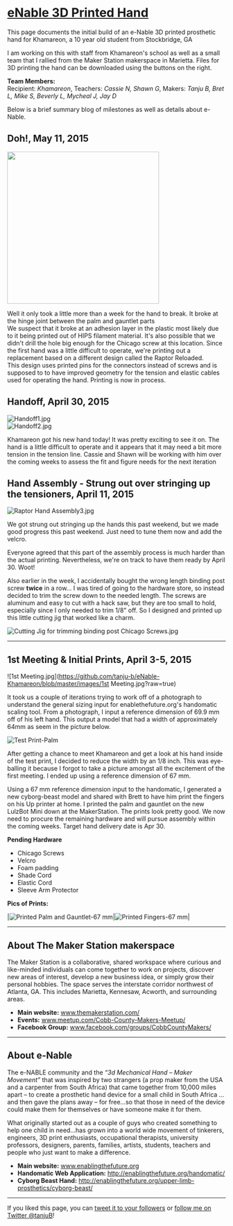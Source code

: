# [eNable 3D Printed Hand](http://tanju-b.github.io/eNable-Khamareon/)

This page documents the initial build of an e-Nable 3D printed prosthetic hand for Khamareon, a 10 year old student from Stockbridge, GA

I am working on this with staff from Khamareon's school as well as a small team that I rallied from the Maker Station makerspace in Marietta.
Files for 3D printing the hand can be downloaded using the buttons on the right.


**Team Members:**  
Recipient: *Khamareon*, Teachers: *Cassie N, Shawn G*, Makers: *Tanju B, Bret L, Mike S, Beverly L, Mycheal J, Jay D*  


Below is a brief summary blog of milestones as well as details about e-Nable.

## Doh!, May 11, 2015
<img src="https://github.com/tanju-b/eNable-Khamareon/blob/master/images/doh.jpg" height="350" width="350">  

Well it only took a little more than a week for the hand to break.  It broke at the hinge joint between the palm and gauntlet parts  
We suspect that it broke at an adhesion layer in the plastic most likely due to it being printed out of HIPS filament material.  It's also possible that we didn't drill the hole big enough for the Chicago screw at this location.  Since the first hand was a little difficult to operate, we're printing out a replacement based on a different design called the Raptor Reloaded.  
This design uses printed pins for the connectors instead of screws and is supposed to to have improved geometry for the tension and elastic cables used for operating the hand.   Printing is now in process.


## Handoff, April 30, 2015
![Handoff1.jpg](https://github.com/tanju-b/eNable-Khamareon/blob/master/images/handoff1.jpg?raw=true)  
![Handoff2.jpg](https://github.com/tanju-b/eNable-Khamareon/blob/master/images/handoff2.jpg?raw=true)  

Khamareon got his new hand today!  It was pretty exciting to see it on.  The hand is a little difficult to operate and it appears that it may need a bit more tension in the tension line.  Cassie and Shawn will be working with him over the coming weeks to assess the fit and figure needs for the next iteration


## Hand Assembly - Strung out over stringing up the tensioners, April 11, 2015
![Raptor Hand Assembly3.jpg](https://github.com/tanju-b/eNable-Khamareon/blob/master/images/Hand-Assembly-3.jpg?raw=true)

We got strung out stringing up the hands this past weekend, but we made good progress this past weekend.  Just need to tune them now and add the velcro.

Everyone agreed that this part of the assembly process is much harder than the actual printing.  Nevertheless, we're on track to have them ready by April 30.  Woot!

Also earlier in the week, I accidentally bought the wrong length binding post screw **twice** in a row...  I was tired of going to the hardware store, so instead decided to trim the screw down to the needed length. The screws are aluminum and easy to cut with a hack saw, but they are too small to hold, especially since I only needed to trim 1/8" off.  So I designed and printed up this little cutting jig that worked like a charm.

![Cutting Jig for trimming binding post Chicago Screws.jpg](https://github.com/tanju-b/eNable-Khamareon/blob/master/images/Cutting-jig.jpg?raw=true)


***
## 1st Meeting & Initial Prints, April 3-5, 2015
![1st Meeting.jpg](https://github.com/tanju-b/eNable-Khamareon/blob/master/images/1st Meeting.jpg?raw=true)

It took us a couple of iterations trying to work off of a photograph to understand the general sizing input for enablethefuture.org's handomatic scaling tool.
From a photograph, I input a reference dimension of 69.9 mm off of his left hand.  This output a model that had a width of approximately 64mm as seem in the picture below.


![Test Print-Palm](https://github.com/tanju-b/eNable-Khamareon/blob/master/images/palmwidth64.jpg?raw=true)

After getting a chance to meet Khamareon and get a look at his hand inside of the test print, I decided to reduce the width by an 1/8 inch.  This was eye-balling it because I forgot to take a picture amongst all the excitement of the first meeting. I ended up using a reference dimension of 67 mm.

Using a 67 mm reference dimension input to the handomatic, I generated a new cyborg-beast model and shared with Brett to have him print the fingers on his Up printer at home. I printed the palm and gauntlet on the new LulzBot Mini down at the MakerStation. The prints look pretty good.
We now need to procure the remaining hardware and will pursue assembly within the coming weeks.
Target hand delivery date is Apr 30.

**Pending Hardware**
* Chicago Screws
* Velcro
* Foam padding
* Shade Cord
* Elastic Cord
* Sleeve Arm Protector

**Pics of Prints:**


|![Printed Palm and Gauntlet-67 mm](https://github.com/tanju-b/eNable-Khamareon/blob/master/images/67mmPalmGauntlet.jpg?raw=true)|![Printed Fingers-67 mm](https://github.com/tanju-b/eNable-Khamareon/blob/master/images/67mmFingers.jpg?raw=true)|

***
## About The Maker Station makerspace
The Maker Station is a collaborative, shared workspace where curious and like-minded individuals can come together to work on projects, discover new areas of interest, develop a new business idea, or simply grow their personal hobbies. The space serves the interstate corridor northwest of Atlanta, GA. This includes Marietta, Kennesaw, Acworth, and surrounding areas. 


* **Main website:** www.themakerstation.com/
* **Events:** www.meetup.com/Cobb-County-Makers-Meetup/
* **Facebook Group:** www.facebook.com/groups/CobbCountyMakers/

***
## About e-Nable
The e-NABLE community and the *“3d Mechanical Hand – Maker Movement”* that was inspired by two strangers (a prop maker from the USA and a carpenter from South Africa) that came together from 10,000 miles apart – to create a prosthetic hand device for a small child in South Africa …and then gave the plans away – for free…so that those in need of the device could make them for themselves or have someone make it for them.


What originally started out as a couple of guys who created something to help one child in need…has grown into a world wide movement of tinkerers, engineers, 3D print enthusiasts, occupational therapists, university professors, designers, parents, families, artists, students, teachers and people who just want to make a difference.


* **Main website:** www.enablingthefuture.org
* **Handomatic Web Application:** http://enablingthefuture.org/handomatic/
* **Cyborg Beast Hand:** http://enablingthefuture.org/upper-limb-prosthetics/cyborg-beast/



***


<div class="message">
If you liked this page, you can
<a href="https://twitter.com/intent/tweet?url={{ site.url }}{{ page.url }}&text={{ page.title }}&via=tanjuB" 
   target="_blank">
  tweet it to your followers</a> 
or 
<a href="https://twitter.com/tanjub">
  follow me on Twitter @tanjuB</a>!
  </div>

